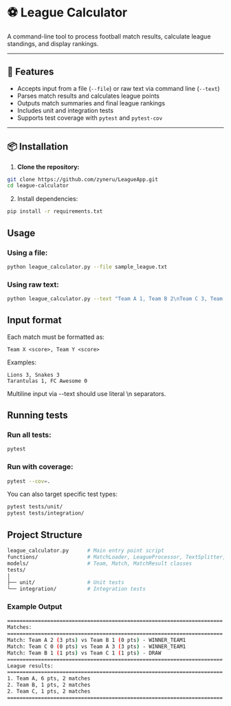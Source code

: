 # ⚽ League Calculator

A command-line tool to process football match results, calculate league standings, and display rankings.

---

## 📝 Features

- Accepts input from a file (`--file`) or raw text via command line (`--text`)
- Parses match results and calculates league points
- Outputs match summaries and final league rankings
- Includes unit and integration tests
- Supports test coverage with `pytest` and `pytest-cov`

---

## 📦 Installation

1. **Clone the repository:**

```bash
git clone https://github.com/zyneru/LeagueApp.git
cd league-calculator
```

2. Install dependencies:

```bash
pip install -r requirements.txt
```

## Usage

### Using a file:

```bash
python league_calculator.py --file sample_league.txt
```

### Using raw text:

```bash
python league_calculator.py --text "Team A 1, Team B 2\nTeam C 3, Team D 1"
```

## Input format

Each match must be formatted as:

```
Team X <score>, Team Y <score>
```

Examples:

```
Lions 3, Snakes 3
Tarantulas 1, FC Awesome 0
```

Multiline input via --text should use literal \n separators.

## Running tests

### Run all tests:

```bash
pytest
```

### Run with coverage:

```bash
pytest --cov=.
```

You can also target specific test types:

```bash
pytest tests/unit/
pytest tests/integration/
```

## Project Structure

```bash
league_calculator.py      # Main entry point script
functions/                # MatchLoader, LeagueProcessor, TextSplitter, etc.
models/                   # Team, Match, MatchResult classes
tests/
│
├── unit/                 # Unit tests
└── integration/          # Integration tests

```

### Example Output

```bash
======================================================================
Matches:
======================================================================
Match: Team A 2 (3 pts) vs Team B 1 (0 pts) - WINNER_TEAM1
Match: Team C 0 (0 pts) vs Team A 3 (3 pts) - WINNER_TEAM1
Match: Team B 1 (1 pts) vs Team C 1 (1 pts) - DRAW
======================================================================
League results:
======================================================================
1. Team A, 6 pts, 2 matches
2. Team B, 1 pts, 2 matches
2. Team C, 1 pts, 2 matches
======================================================================
```
